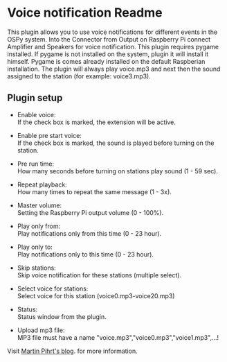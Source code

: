 Voice notification Readme
====

This plugin allows you to use voice notifications for different events in the OSPy system. Into the Connector from Output on Raspberry Pi connect Amplifier and Speakers for voice notification. This plugin requires pygame installed. If pygame is not installed on the system, plugin it will install it himself. Pygame is comes already installed on the default Raspberian installation.
The plugin will always play voice.mp3 and next then the sound assigned to the station (for example: voice3.mp3).

Plugin setup
-----------

* Enable voice:  
  If the check box is marked, the extension will be active.

* Enable pre start voice:  
  If the check box is marked, the sound is played before turning on the station.

* Pre run time:  
  How many seconds before turning on stations play sound (1 - 59 sec).
  
* Repeat playback:    
  How many times to repeat the same message (1 - 3x).
  
* Master volume:  
  Setting the Raspberry Pi output volume (0 - 100%).
  
* Play only from:  
  Play notifications only from this time (0 - 23 hour).
  
* Play only to:  
  Play notifications only to this time (0 - 23 hour).
  
* Skip stations:  
  Skip voice notification for these stations (multiple select).
  
* Select voice for stations:  
  Select voice for this station (voice0.mp3-voice20.mp3)
 
* Status:  
  Status window from the plugin.

* Upload mp3 file:  
  MP3 file must have a name "voice.mp3","voice0.mp3","voice1.mp3",...!

Visit [Martin Pihrt's blog](https://pihrt.com). for more information.  
